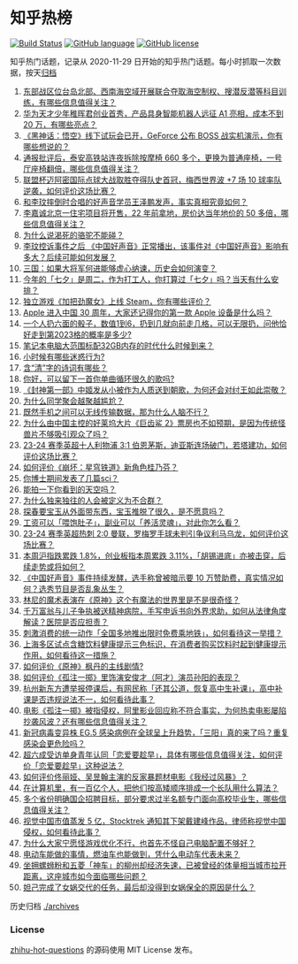 # 知乎热榜
[![Build Status](https://github.com/ToWeLong/zhihu-hot-questions/workflows/CI/badge.svg)](https://github.com/ToWeLong/zhihu-hot-questions/actions)
[![GitHub language](https://img.shields.io/badge/language-golang-orange.svg)](https://golang.org/)
[![GitHub license](https://img.shields.io/github/license/ToWeLong/zhihu-hot-questions)](https://github.com/ToWeLong/zhihu-hot-questions/blob/main/LICENSE)

知乎热门话题，记录从 2020-11-29 日开始的知乎热门话题。每小时抓取一次数据，按天[归档](./archives)

<!-- BEGIN -->

1. [东部战区位台岛北部、西南海空域开展联合夺取海空制权、搜潜反潜等科目训练，有哪些信息值得关注？](https://www.zhihu.com/question/618121857)
1. [华为天才少年稚晖君创业首秀，产品具身智能机器人远征 A1 亮相，成本不到 20 万，有哪些亮点？](https://www.zhihu.com/question/617997119)
1. [《黑神话：悟空》线下试玩会已开，GeForce 公布 BOSS 战实机演示，你有哪些想说的？](https://www.zhihu.com/question/618236792)
1. [通报批评后，泰安高铁站连夜拆除按摩椅 660 多个，更换为普通座椅，一号厅座椅翻倍，哪些信息值得关注？](https://www.zhihu.com/question/618153937)
1. [联盟杯迈阿密国际点球大战取胜夺得队史首冠，梅西世界波 +7 场 10 球率队逆袭，如何评价这场比赛？](https://www.zhihu.com/question/618235969)
1. [和李玟摔倒时合唱的好声音学员王泽鹏发声，事实真相究竟如何？](https://www.zhihu.com/question/618231528)
1. [李嘉诚北京一住宅项目将开售，22 年前拿地，房价达当年地价的 50 多倍，哪些信息值得关注？](https://www.zhihu.com/question/618192053)
1. [为什么说渴死的骆驼不能碰？](https://www.zhihu.com/question/338017353)
1. [李玟控诉事件之后 《中国好声音》正常播出，该事件对《中国好声音》影响有多大？后续可能如何发展？](https://www.zhihu.com/question/618103379)
1. [三国：如果大将军何进能够虚心纳谏，历史会如何演变？](https://www.zhihu.com/question/618085376)
1. [今年的「七夕」是周二，作为打工人，你打算过「七夕」吗？当天有什么安排？](https://www.zhihu.com/question/614288453)
1. [独立游戏《加把劲魔女》上线 Steam，你有哪些评价？](https://www.zhihu.com/question/616780206)
1. [Apple 进入中国 30 周年，大家还记得你的第一款 Apple 设备是什么吗？](https://www.zhihu.com/question/617927206)
1. [一个人扔六面的骰子，数值1到6，扔到几就向前走几格，可以无限扔，问他恰好走到第2023格的概率是多少?](https://www.zhihu.com/question/617875958)
1. [笔记本电脑大范围标配32GB内存的时代什么时候到来？](https://www.zhihu.com/question/616254062)
1. [小时候有哪些迷惑行为?](https://www.zhihu.com/question/424155488)
1. [含“清”字的诗词有哪些？](https://www.zhihu.com/question/618235471)
1. [你好，可以留下一首你单曲循环很久的歌吗?](https://www.zhihu.com/question/613028552)
1. [《封神第一部》中姬发从小被作为人质送到朝歌，为何还会对纣王如此崇敬？](https://www.zhihu.com/question/612332269)
1. [为什么同学聚会越聚越尴尬？](https://www.zhihu.com/question/20036820)
1. [既然手机之间可以无线传输数据，那为什么人脑不行？](https://www.zhihu.com/question/617554615)
1. [为什么由中国主控的好莱坞大片《巨齿鲨 2》票房也不如预期，是因为传统怪兽片不够吸引观众了吗？](https://www.zhihu.com/question/616462137)
1. [23-24 赛季英超十人利物浦 3:1 伯恩茅斯，迪亚斯连场破门，若塔建功，如何评价这场比赛？](https://www.zhihu.com/question/618171610)
1. [如何评价《崩坏：星穹铁道》新角色桂乃芬？](https://www.zhihu.com/question/617810992)
1. [你博士期间发表了几篇sci？](https://www.zhihu.com/question/609584104)
1. [能拍一下你看到的天空吗？](https://www.zhihu.com/question/612885957)
1. [为什么独来独往的人会被定义为不合群？](https://www.zhihu.com/question/608602377)
1. [探春要宝玉从外面带东西，宝玉推脱了很久，是不愿意吗？](https://www.zhihu.com/question/53923584)
1. [工资可以「喂饱肚子」，副业可以「养活灵魂」，对此你怎么看？](https://www.zhihu.com/question/617182537)
1. [23-24 赛季英超热刺 2:0 曼联，罗梅罗手球未判引争议利马乌龙，如何评价这场比赛？](https://www.zhihu.com/question/618199694)
1. [本周沪指跌累跌 1.8%，创业板指本周累跌 3.11%，「胡锡进底」亦被击穿，后续走势或将如何？](https://www.zhihu.com/question/617956051)
1. [《中国好声音》事件持续发酵，选手称曾被暗示要 10 万赞助费，真实情况如何？选秀节目是否乱象丛生？](https://www.zhihu.com/question/618103961)
1. [林尼的魔术表演在《原神》这个有魔法的世界里是不是很奇怪？](https://www.zhihu.com/question/617375940)
1. [千万富翁与儿子争执被送精神病院，手写申诉书向外界求助，如何从法律角度解读？医院是否应担责？](https://www.zhihu.com/question/618118219)
1. [刺激消费的统一动作「全国多地推出限时免费乘地铁」，如何看待这一举措？](https://www.zhihu.com/question/618238318)
1. [上海多区试点含糖饮料健康提示三色标识，在消费者购买饮料时起到健康提示作用，如何看待这一措施？](https://www.zhihu.com/question/617918635)
1. [如何评价《原神》枫丹的主线剧情?](https://www.zhihu.com/question/617574543)
1. [如何评价《孤注一掷》里饰演安俊才（阿才）演员孙阳的表现？](https://www.zhihu.com/question/616200033)
1. [杭州新东方遭举报停课后，有网民称「还其公道，恢复高中生补课」，高中补课是否违规说法不一，如何看待此事？](https://www.zhihu.com/question/617545317)
1. [电影《孤注一掷》被指侵权，阿里影业回应称不符合事实，为何热卖电影屡陷抄袭风波？还有哪些信息值得关注？](https://www.zhihu.com/question/617914571)
1. [新冠病毒变异株 EG.5 感染病例在全球呈上升趋势，「三阳」真的来了吗？重复感染会更危险吗？](https://www.zhihu.com/question/617749629)
1. [超六成受访单身青年认同「恋爱要趁早」，具体有哪些信息值得关注，如何评价「恋爱要趁早」这种说法？](https://www.zhihu.com/question/617743697)
1. [如何评价佟丽娅、吴昱翰主演的反家暴题材电影《我经过风暴》？](https://www.zhihu.com/question/594529220)
1. [在计算机里，有一百亿个人，把他们按高矮顺序排成一个长队用什么算法？](https://www.zhihu.com/question/615414510)
1. [多个省份明确国企招聘目标，部分要求过半名额专门面向高校毕业生，哪些信息值得关注？](https://www.zhihu.com/question/618123476)
1. [视觉中国市值蒸发 5 亿，Stocktrek 通知其下架戴建峰作品，律师称视觉中国侵权，如何看待此事？](https://www.zhihu.com/question/617595234)
1. [为什么大家宁愿怪游戏优化不行，也首先不怪自己电脑配置不够好？](https://www.zhihu.com/question/617280901)
1. [电动车能做的事情，燃油车也能做到，凭什么电动车代表未来？](https://www.zhihu.com/question/616336123)
1. [坐拥螺蛳粉和五菱「神车」的柳州却经济失速，已被曾经的体量相当城市拉开距离，这座城市如今面临哪些问题？](https://www.zhihu.com/question/617755905)
1. [妲己完成了女娲交代的任务，最后却没得到女娲保全的原因是什么？](https://www.zhihu.com/question/584738395)

<!-- END -->

历史归档 [./archives](./archives)


### License
[zhihu-hot-questions](https://github.com/towelong/zhihu-hot-questions) 的源码使用 MIT License 发布。